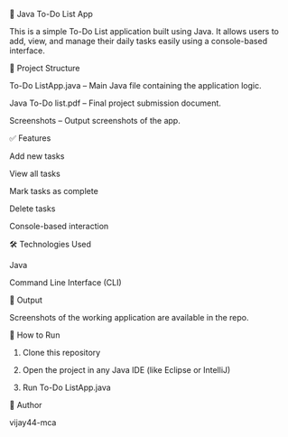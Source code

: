 📝 Java To-Do List App

This is a simple To-Do List application built using Java. It allows users to add, view, and manage their daily tasks easily using a console-based interface.

📁 Project Structure

To-Do ListApp.java – Main Java file containing the application logic.

Java To-Do list.pdf – Final project submission document.

Screenshots – Output screenshots of the app.


✅ Features

Add new tasks

View all tasks

Mark tasks as complete

Delete tasks

Console-based interaction


🛠 Technologies Used

Java

Command Line Interface (CLI)


📸 Output

Screenshots of the working application are available in the repo.

📄 How to Run

1. Clone this repository


2. Open the project in any Java IDE (like Eclipse or IntelliJ)


3. Run To-Do ListApp.java



👤 Author

vijay44-mca

